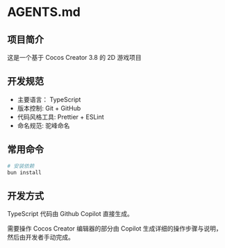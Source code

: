 # AGENTS.md

## 项目简介

这是一个基于 Cocos Creator 3.8 的 2D 游戏项目

## 开发规范

- 主要语言： TypeScript
- 版本控制: Git + GitHub
- 代码风格工具: Prettier + ESLint
- 命名规范: 驼峰命名

## 常用命令

```bash
# 安装依赖
bun install

```

## 开发方式

TypeScript 代码由 Github Copilot 直接生成。

需要操作 Cocos Creator 编辑器的部分由 Copilot 生成详细的操作步骤与说明，然后由开发者手动完成。
